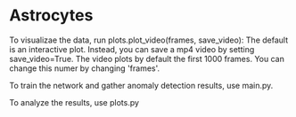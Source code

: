 # Astrocytes

To visualizae the data, run plots.plot_video(frames, save_video):
The default is an interactive plot. Instead, you can save a mp4 video by setting save_video=True.
The video plots by default the first 1000 frames. You can change this numer by changing 'frames'.

To train the network and gather anomaly detection results, use main.py.

To analyze the results, use plots.py
